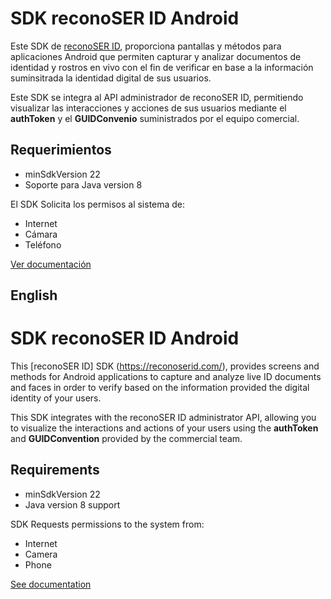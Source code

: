 # SDK reconoSER ID Android

Este SDK de [reconoSER ID](https://reconoserid.com/), proporciona pantallas y métodos para aplicaciones Android que permiten capturar y analizar documentos de identidad y rostros en vivo con el fin de verificar en base a la información suminsitrada la identidad digital de sus usuarios.

Este SDK se integra al API administrador de reconoSER ID, permitiendo visualizar las interacciones y acciones de sus usuarios mediante el **authToken** y el **GUIDConvenio** suministrados por el equipo comercial.


## **Requerimientos** ##

* minSdkVersion 22
* Soporte para Java version 8

El SDK Solicita los permisos al sistema de:

* Internet
* Cámara
* Teléfono

[Ver documentación](https://github.com/ReconoSERID/SDK-ReconoSerId-Android/wiki)


## **English** ##

# SDK reconoSER ID Android

This [reconoSER ID] SDK (https://reconoserid.com/), provides screens and methods for Android applications to capture and analyze live ID documents and faces in order to verify based on the information provided the digital identity of your users.

This SDK integrates with the reconoSER ID administrator API, allowing you to visualize the interactions and actions of your users using the **authToken** and **GUIDConvention** provided by the commercial team.

## **Requirements** ##

* minSdkVersion 22
* Java version 8 support

SDK Requests permissions to the system from:

* Internet
* Camera
* Phone

[See documentation](https://github.com/ReconoSERID/SDK-ReconoSerId-Android/wiki)
